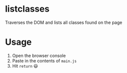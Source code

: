 # listclasses
Traverses the DOM and lists all classes found on the page

# Usage
1. Open the browser console
2. Paste in the contents of `main.js`
3. Hit `return` :smiley:
